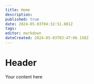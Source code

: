 ```yaml
---
title: Home
description: 
published: true
date: 2024-05-03T04:32:51.801Z
tags: 
editor: markdown
dateCreated: 2024-05-03T03:47:06.158Z
---
```


# Header
Your content here